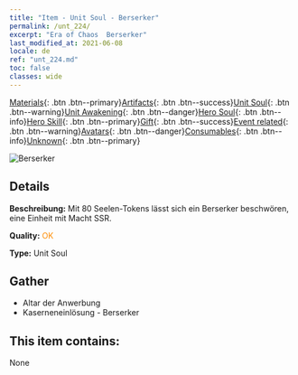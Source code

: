 ```yaml
---
title: "Item - Unit Soul - Berserker"
permalink: /unt_224/
excerpt: "Era of Chaos  Berserker"
last_modified_at: 2021-06-08
locale: de
ref: "unt_224.md"
toc: false
classes: wide
---
```

 [Materials](/ItemsDE/){: .btn .btn--primary}[Artifacts](/ItemsDE/Artifacts/){: .btn .btn--success}[Unit Soul](/ItemsDE/UnitSoul/){: .btn .btn--warning}[Unit Awakening](/ItemsDE/UnitAwakening/){: .btn .btn--danger}[Hero Soul](/ItemsDE/HeroSoul/){: .btn .btn--info}[Hero Skill](/ItemsDE/HeroSkill/){: .btn .btn--primary}[Gift](/ItemsDE/Gift/){: .btn .btn--success}[Event related](/ItemsDE/Events/){: .btn .btn--warning}[Avatars](/ItemsDE/Avatars/){: .btn .btn--danger}[Consumables](/ItemsDE/Consumables/){: .btn .btn--info}[Unknown](/ItemsDE/Unknown/){: .btn .btn--primary}

 ![Berserker](/images/u/ti_kuangzhanshi.jpg)

## Details
 **Beschreibung:** Mit 80 Seelen-Tokens lässt sich ein Berserker beschwören, eine Einheit mit Macht SSR.

 **Quality:** <span style="color: #FF8C00">OK</span>

 **Type:** Unit Soul

## Gather

*    Altar der Anwerbung 
*    Kaserneneinlösung - Berserker 

## This item contains:

  None

